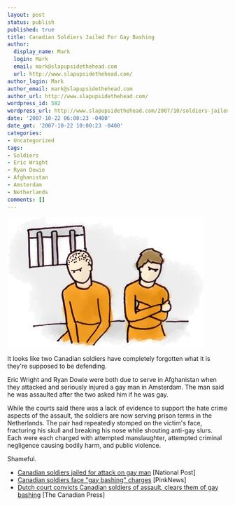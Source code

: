```yaml
---
layout: post
status: publish
published: true
title: Canadian Soldiers Jailed For Gay Bashing
author:
  display_name: Mark
  login: Mark
  email: mark@slapupsidethehead.com
  url: http://www.slapupsidethehead.com/
author_login: Mark
author_email: mark@slapupsidethehead.com
author_url: http://www.slapupsidethehead.com/
wordpress_id: 582
wordpress_url: http://www.slapupsidethehead.com/2007/10/soldiers-jailed/
date: '2007-10-22 06:00:23 -0400'
date_gmt: '2007-10-22 10:00:23 -0400'
categories:
- Uncategorized
tags:
- Soldiers
- Eric Wright
- Ryan Dowie
- Afghanistan
- Amsterdam
- Netherlands
comments: []
---
```

![Jailed Soldiers](/wp-content/media/2007/10/jailed-soldiers.jpg)

It looks like two Canadian soldiers have completely forgotten what it is they're supposed to be defending.

Eric Wright and Ryan Dowie were both due to serve in Afghanistan when they attacked and seriously injured a gay man in Amsterdam. The man said he was assaulted after the two asked him if he was gay.

While the courts said there was a lack of evidence to support the hate crime aspects of the assault, the soldiers are now serving prison terms in the Netherlands. The pair had repeatedly stomped on the victim's face, fracturing his skull and breaking his nose while shouting anti-gay slurs. Each were each charged with attempted manslaughter, attempted criminal negligence causing bodily harm, and public violence.

Shameful.

- [Canadian soldiers jailed for attack on gay man](http://www.canada.com/nationalpost/news/story.html?id=abeb2705-8f53-4fa5-8c56-ecba861f09ef&k=21352) [National Post]
- [Canadian soldiers face "gay bashing" charges](http://www.pinknews.co.uk/news/articles/2005-5705.html) [PinkNews]
- [Dutch court convicts Canadian soldiers of assault, clears them of gay bashing](http://canadianpress.google.com/article/ALeqM5iQr57gP1AjvqJ77Dkn-VnFKnIrKg) [The Canadian Press]
